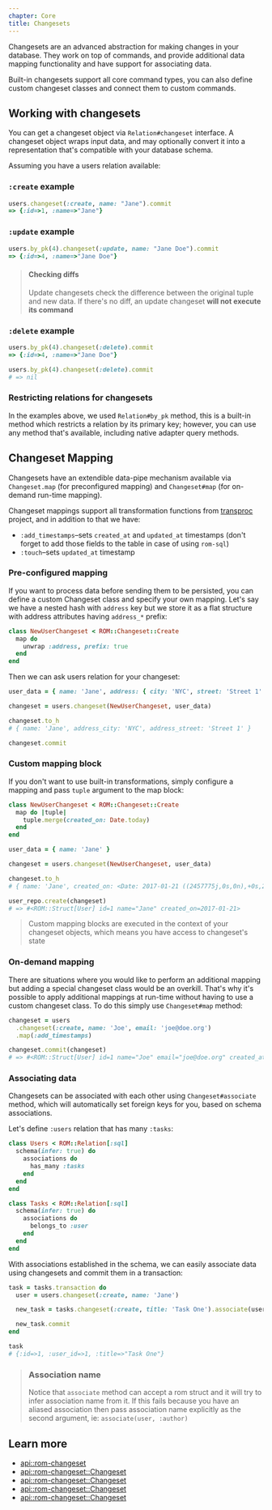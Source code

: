 ```yaml
---
chapter: Core
title: Changesets
---
```


Changesets are an advanced abstraction for making changes in your database. They
work on top of commands, and provide additional data mapping functionality and 
have support for associating data.

Built-in changesets support all core command types, you can also define custom
changeset classes and connect them to custom commands.


## Working with changesets

You can get a changeset object via `Relation#changeset` interface. A changeset object
wraps input data, and may optionally convert it into a representation that's compatible
with your database schema.

Assuming you have a users relation available:

### `:create` example

``` ruby
users.changeset(:create, name: "Jane").commit
=> {:id=>1, :name=>"Jane"}
```

### `:update` example

``` ruby
users.by_pk(4).changeset(:update, name: "Jane Doe").commit
=> {:id=>4, :name=>"Jane Doe"}
```

> #### Checking diffs
> Update changesets check the difference between the original tuple and new data.
> If there's no diff, an update changeset **will not execute its command**

### `:delete` example

``` ruby
users.by_pk(4).changeset(:delete).commit
=> {:id=>4, :name=>"Jane Doe"}

users.by_pk(4).changeset(:delete).commit
# => nil
```

### Restricting relations for changesets

In the examples above, we used `Relation#by_pk` method, this is a built-in method which
restricts a relation by its primary key; however, you can use any method that's available,
including native adapter query methods.

## Changeset Mapping

Changesets have an extendible data-pipe mechanism available via `Changeset.map`
(for preconfigured mapping) and `Changeset#map` (for on-demand run-time mapping).

Changeset mappings support all transformation functions from [transproc](https://github.com/solnic/transproc) project,
and in addition to that we have:

* `:add_timestamps`–sets `created_at` and `updated_at` timestamps (don't forget to add those fields to the table in case of using `rom-sql`)
* `:touch`–sets `updated_at` timestamp

### Pre-configured mapping

If you want to process data before sending them to be persisted, you can define
a custom Changeset class and specify your own mapping. Let's say we have a nested
hash with `address` key but we store it as a flat structure with address attributes
having `address_*` prefix:

``` ruby
class NewUserChangeset < ROM::Changeset::Create
  map do
    unwrap :address, prefix: true
  end
end
```

Then we can ask users relation for your changeset:

``` ruby
user_data = { name: 'Jane', address: { city: 'NYC', street: 'Street 1' } }

changeset = users.changeset(NewUserChangeset, user_data)

changeset.to_h
# { name: 'Jane', address_city: 'NYC', address_street: 'Street 1' }

changeset.commit
```

### Custom mapping block

If you don't want to use built-in transformations, simply configure a mapping and
pass `tuple` argument to the map block:

``` ruby
class NewUserChangeset < ROM::Changeset::Create
  map do |tuple|
    tuple.merge(created_on: Date.today)
  end
end

user_data = { name: 'Jane' }

changeset = users.changeset(NewUserChangeset, user_data)

changeset.to_h
# { name: 'Jane', created_on: <Date: 2017-01-21 ((2457775j,0s,0n),+0s,2299161j)> }

user_repo.create(changeset)
# => #<ROM::Struct[User] id=1 name="Jane" created_on=2017-01-21>
```

> Custom mapping blocks are executed in the context of your changeset objects,
> which means you have access to changeset's state

### On-demand mapping

There are situations where you would like to perform an additional mapping but adding
a special changeset class would be an overkill. That's why it's possible to apply
additional mappings at run-time without having to use a custom changeset class.
To do this simply use `Changeset#map` method:

``` ruby
changeset = users
  .changeset(:create, name: 'Joe', email: 'joe@doe.org')
  .map(:add_timestamps)

changeset.commit(changeset)
# => #<ROM::Struct[User] id=1 name="Joe" email="joe@doe.org" created_at=2016-07-22 14:45:02 +0200 updated_at=2016-07-22 14:45:02 +0200>
```

### Associating data

Changesets can be associated with each other using `Changeset#associate`
method, which will automatically set foreign keys for you, based on schema associations.

Let's define `:users` relation that has many `:tasks`:

``` ruby
class Users < ROM::Relation[:sql]
  schema(infer: true) do
    associations do
      has_many :tasks
    end
  end
end

class Tasks < ROM::Relation[:sql]
  schema(infer: true) do
    associations do
      belongs_to :user
    end
  end
end
```

With associations established in the schema, we can easily associate data using
changesets and commit them in a transaction:

``` ruby
task = tasks.transaction do
  user = users.changeset(:create, name: 'Jane')

  new_task = tasks.changeset(:create, title: 'Task One').associate(user)

  new_task.commit
end

task
# {:id=>1, :user_id=>1, :title=>"Task One"}
```

> ### Association name
>
> Notice that `associate` method can accept a rom struct and it will try to infer
> association name from it. If this fails because you have an aliased association
> then pass association name explicitly as the second argument, ie: `associate(user, :author)`

## Learn more

* [api::rom-changeset](Changeset)
* [api::rom-changeset::Changeset](Create)
* [api::rom-changeset::Changeset](Update)
* [api::rom-changeset::Changeset](Delete)
* [api::rom-changeset::Changeset](Associated)

